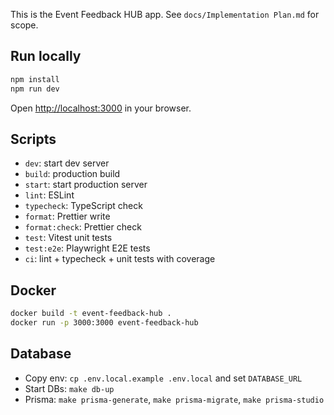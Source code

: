 This is the Event Feedback HUB app. See `docs/Implementation Plan.md` for scope.

## Run locally

```bash
npm install
npm run dev
```

Open [http://localhost:3000](http://localhost:3000) in your browser.

## Scripts

- `dev`: start dev server
- `build`: production build
- `start`: start production server
- `lint`: ESLint
- `typecheck`: TypeScript check
- `format`: Prettier write
- `format:check`: Prettier check
- `test`: Vitest unit tests
- `test:e2e`: Playwright E2E tests
- `ci`: lint + typecheck + unit tests with coverage

## Docker

```bash
docker build -t event-feedback-hub .
docker run -p 3000:3000 event-feedback-hub
```

## Database

- Copy env: `cp .env.local.example .env.local` and set `DATABASE_URL`
- Start DBs: `make db-up`
- Prisma: `make prisma-generate`, `make prisma-migrate`, `make prisma-studio`
